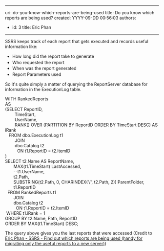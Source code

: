 

---
uri: do-you-know-which-reports-are-being-used
title: Do you know which reports are being used?
created: YYYY-09-DD 00:56:03
authors:
  - id: 3
    title: Eric Phan
---




<span class='intro'> SSRS keeps track of each report that gets executed and records useful information like&#58;<br><div><ul><li><span style="line-height&#58;19.5px;">How long did the report take to generate<br></span></li><li><span style="line-height&#58;19.5px;">Who requested the report</span></li><li><span style="line-height&#58;19.5px;">When was the report generated</span></li><li><span style="line-height&#58;19.5px;">Report Parameters used</span></li></ul><div>So it's quite simply a matter of querying the ReportServer database for information in the ExecutionLog table.&#160;<br></div></div> </span>

<p class="ssw15-rteElement-CodeArea">​WITH RankedReports<br>AS<br>(SELECT ReportID,<br>&#160; &#160; &#160; &#160; TimeStart,<br>&#160; &#160; &#160; &#160; UserName,&#160;<br>&#160; &#160; &#160; &#160; RANK() OVER (PARTITION BY ReportID ORDER BY TimeStart DESC) AS iRank<br>&#160; &#160;FROM dbo.ExecutionLog t1<br>&#160; &#160; &#160; &#160; JOIN&#160;<br>&#160; &#160; &#160; &#160; dbo.Catalog t2<br>&#160; &#160; &#160; &#160; &#160; ON t1.ReportID = t2.ItemID<br>)<br>SELECT t2.Name AS ReportName,<br>&#160; &#160; &#160; &#160;MAX(t1.TimeStart) LastAccessed,<br>&#160; &#160; &#160; &#160;--t1.UserName,<br>&#160; &#160; &#160; &#160;t2.Path,	&#160;&#160;<br>&#160; &#160; &#160; &#160;SUBSTRING(t2.Path, 0, CHARINDEX('/', t2.Path, 2)) ParentFolder,<br>&#160; &#160; &#160; &#160;t1.ReportID<br>&#160; FROM RankedReports t1<br>&#160; &#160; &#160; &#160;JOIN&#160;<br>&#160; &#160; &#160; &#160;dbo.Catalog t2<br>&#160; &#160; &#160; &#160; &#160;ON t1.ReportID = t2.ItemID<br>&#160;WHERE t1.iRank = 1<br>GROUP BY t2.Name, Path, ReportID<br>ORDER BY MAX(t1.TimeStart) DESC;<br></p><p class="ssw15-rteElement-P">​​​The query above gives you the last reports that were accessed (Credit to <a href="http&#58;//ericphan.net/blog/2016/9/12/ssrs-find-out-which-reports-area-being-used-handy-for-migrating-only-the-useful-reports-to-a-new-server">Eric Phan - SSRS - Find out which reports are being used (handy for migrating only the useful reports to a new server)​</a>)<br></p>



